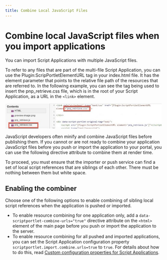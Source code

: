 ```yaml
---
title: Combine Local JavaScript Files
---
```


# Combine local JavaScript files when you import applications

You can import Script Applications with multiple JavaScript files.

To refer to any files that are part of the multi-file Script Application, you can use the Plugin:ScripPortletElementURL tag in your index.html file. It has the element parameter that points to the relative file path of the resources that are referred to. In the following example, you can see the tag being used to insert the pnp\_retrieve.css file, which is in the root of your Script Application, as a URL in the `<link>` element.

![Plugin ScripPortletElementURL tag](../assets/scpt_multifiles.jpg)

JavaScript developers often minify and combine JavaScript files before publishing them. If you cannot or are not ready to combine your application JavaScript files before you push or import the application to your portal, you can use the following directive attribute to combine them at render time.

To proceed, you must ensure that the importer or push service can find a set of local script references that are siblings of each other. There must be nothing between them but white space.

## Enabling the combiner

Choose one of the following options to enable combining of sibling local script references when the application is pushed or imported.

-   To enable resource combining for one application only, add a `data-scriptportlet-combine-urls="true"` directive attribute on the `<html>` element of the main page before you push or import the application to the server.
-   To enable resource combining for all pushed and imported applications, you can set the Script Application configuration property `scriptportlet.import.combine.urls=true` to `true`. For details about how to do this, read [Custom configuration properties for Script Applications](../script_application_security/import_export_config.md).


